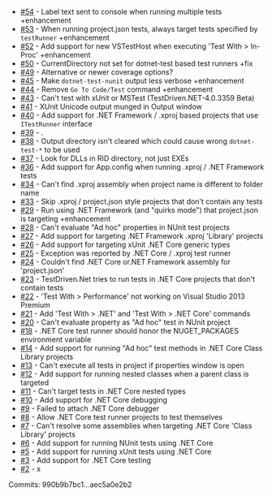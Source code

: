  - [#54](https://github.com/jcansdale/TestDriven.Net-Issues/issues/54) - Label text sent to console when running multiple tests +enhancement
 - [#53](https://github.com/jcansdale/TestDriven.Net-Issues/issues/53) - When running project.json tests, always target tests specified by `testRunner` +enhancement
 - [#52](https://github.com/jcansdale/TestDriven.Net-Issues/issues/52) - Add support for new VSTestHost when executing 'Test With > In-Proc' +enhancement
 - [#50](https://github.com/jcansdale/TestDriven.Net-Issues/issues/50) - CurrentDirectory not set for dotnet-test based test runners +fix
 - [#49](https://github.com/jcansdale/TestDriven.Net-Issues/issues/49) - Alternative or newer coverage options?
 - [#45](https://github.com/jcansdale/TestDriven.Net-Issues/issues/45) - Make `dotnet-test-nunit` output less verbose +enhancement
 - [#44](https://github.com/jcansdale/TestDriven.Net-Issues/issues/44) - Remove `Go To Code/Test` command +enhancement
 - [#43](https://github.com/jcansdale/TestDriven.Net-Issues/issues/43) - Can't test with xUnit or MSTest (TestDriven.NET-4.0.3359 Beta)
 - [#41](https://github.com/jcansdale/TestDriven.Net-Issues/issues/41) - XUnit Unicode output munged in Output window
 - [#40](https://github.com/jcansdale/TestDriven.Net-Issues/issues/40) - Add support for .NET Framework / .xproj based projects that use `ITestRunner` interface
 - [#39](https://github.com/jcansdale/TestDriven.Net-Issues/issues/39) - .
 - [#38](https://github.com/jcansdale/TestDriven.Net-Issues/issues/38) - Output directory isn't cleared which could cause wrong `dotnet-test-*` to be used
 - [#37](https://github.com/jcansdale/TestDriven.Net-Issues/issues/37) - Look for DLLs in RID directory, not just EXEs
 - [#36](https://github.com/jcansdale/TestDriven.Net-Issues/issues/36) - Add support for App.config when running .xproj / .NET Framework tests
 - [#34](https://github.com/jcansdale/TestDriven.Net-Issues/issues/34) - Can't find .xproj assembly when project name is different to folder name
 - [#33](https://github.com/jcansdale/TestDriven.Net-Issues/issues/33) - Skip .xproj / project.json style projects that don't contain any tests
 - [#29](https://github.com/jcansdale/TestDriven.Net-Issues/issues/29) - Run using .NET Framework (and "quirks mode") that project.json is targeting +enhancement
 - [#28](https://github.com/jcansdale/TestDriven.Net-Issues/issues/28) - Can't evaluate "Ad hoc" properties in NUnit test projects
 - [#27](https://github.com/jcansdale/TestDriven.Net-Issues/issues/27) - Add support for targeting .NET Framework .xproj 'Library' projects
 - [#26](https://github.com/jcansdale/TestDriven.Net-Issues/issues/26) - Add support for targeting xUnit .NET Core generic types
 - [#25](https://github.com/jcansdale/TestDriven.Net-Issues/issues/25) - Exception was reported by .NET Core / .xproj test runner
 - [#24](https://github.com/jcansdale/TestDriven.Net-Issues/issues/24) - Couldn't find .NET Core or.NET Framework assembly for 'project.json'
 - [#23](https://github.com/jcansdale/TestDriven.Net-Issues/issues/23) - TestDriven.Net tries to run tests in .NET Core projects that don't contain tests
 - [#22](https://github.com/jcansdale/TestDriven.Net-Issues/issues/22) - 'Test With > Performance' not working on Visual Studio 2013 Premium
 - [#21](https://github.com/jcansdale/TestDriven.Net-Issues/issues/21) - Add 'Test With > .NET' and 'Test With > .NET Core' commands
 - [#20](https://github.com/jcansdale/TestDriven.Net-Issues/issues/20) - Can't evaluate property as "Ad hoc" test in NUnit project
 - [#18](https://github.com/jcansdale/TestDriven.Net-Issues/issues/18) - .NET Core test runner should honor the NUGET_PACKAGES environment variable
 - [#14](https://github.com/jcansdale/TestDriven.Net-Issues/issues/14) - Add support for running "Ad hoc" test methods in .NET Core Class Library projects
 - [#13](https://github.com/jcansdale/TestDriven.Net-Issues/issues/13) - Can't execute all tests in project if properties window is open
 - [#12](https://github.com/jcansdale/TestDriven.Net-Issues/issues/12) - Add support for running nested classes when a parent class is targeted
 - [#11](https://github.com/jcansdale/TestDriven.Net-Issues/issues/11) - Can't target tests in .NET Core nested types
 - [#10](https://github.com/jcansdale/TestDriven.Net-Issues/issues/10) - Add support for .NET Core debugging
 - [#9](https://github.com/jcansdale/TestDriven.Net-Issues/issues/9) - Failed to attach .NET Core debugger
 - [#8](https://github.com/jcansdale/TestDriven.Net-Issues/issues/8) - Allow .NET Core test runner projects to test themselves
 - [#7](https://github.com/jcansdale/TestDriven.Net-Issues/issues/7) - Can't resolve some assemblies when targeting .NET Core 'Class Library' projects
 - [#6](https://github.com/jcansdale/TestDriven.Net-Issues/issues/6) - Add support for running NUnit tests using .NET Core
 - [#5](https://github.com/jcansdale/TestDriven.Net-Issues/issues/5) - Add support for running xUnit tests using .NET Core
 - [#3](https://github.com/jcansdale/TestDriven.Net-Issues/issues/3) - Add support for .NET Core testing
 - [#2](https://github.com/jcansdale/TestDriven.Net-Issues/issues/2) - x

Commits: 990b9b7bc1...aec5a0e2b2
